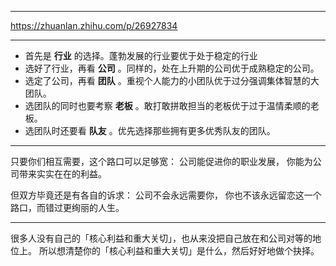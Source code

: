 
---

https://zhuanlan.zhihu.com/p/26927834

---

- 首先是 **行业** 的选择。蓬勃发展的行业要优于处于稳定的行业
- 选好了行业，再看 **公司** 。同样的，处在上升期的公司优于成熟稳定的公司。
- 选定了公司，再看 **团队** 。重视个人能力的小团队优于过分强调集体智慧的大团队。
- 选团队的同时也要考察 **老板** 。敢打敢拼敢担当的老板优于过于温情柔顺的老板。
- 选团队时还要看 **队友** 。优先选择那些拥有更多优秀队友的团队。

---

只要你们相互需要，这个路口可以足够宽：
公司能促进你的职业发展，
你能为公司带来实实在在的利益。

但双方毕竟还是有各自的诉求：
公司不会永远需要你，
你也不该永远留恋这一个路口，而错过更绚丽的人生。

---

很多人没有自己的「核心利益和重大关切」，也从来没把自己放在和公司对等的地位上。
所以想清楚你的「核心利益和重大关切」是什么，然后好好地做个抉择。
